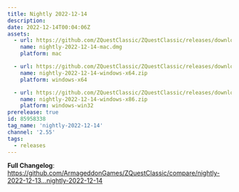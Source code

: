 ```yaml
---
title: Nightly 2022-12-14
description: 
date: 2022-12-14T00:04:06Z
assets: 
  - url: https://github.com/ZQuestClassic/ZQuestClassic/releases/download/nightly-2022-12-14/nightly-2022-12-14-mac.dmg
    name: nightly-2022-12-14-mac.dmg
    platform: mac

  - url: https://github.com/ZQuestClassic/ZQuestClassic/releases/download/nightly-2022-12-14/nightly-2022-12-14-windows-x64.zip
    name: nightly-2022-12-14-windows-x64.zip
    platform: windows-x64

  - url: https://github.com/ZQuestClassic/ZQuestClassic/releases/download/nightly-2022-12-14/nightly-2022-12-14-windows-x86.zip
    name: nightly-2022-12-14-windows-x86.zip
    platform: windows-win32
prerelease: true
id: 85958338
tag_name: 'nightly-2022-12-14'
channel: '2.55'
tags:
  - releases
---
```


**Full Changelog**: https://github.com/ArmageddonGames/ZQuestClassic/compare/nightly-2022-12-13...nightly-2022-12-14
